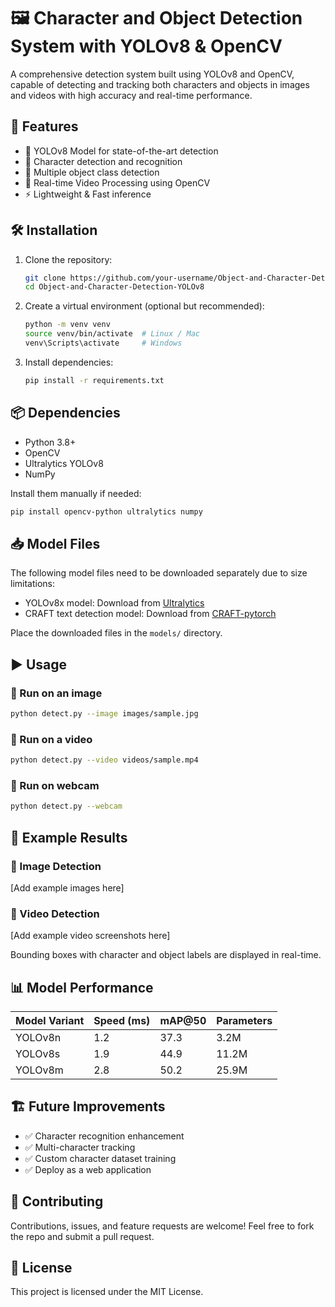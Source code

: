# 🖼️ Character and Object Detection System with YOLOv8 & OpenCV

A comprehensive detection system built using YOLOv8 and OpenCV, capable of detecting and tracking both characters and objects in images and videos with high accuracy and real-time performance.

## 🚀 Features

- 🧠 YOLOv8 Model for state-of-the-art detection
- 👥 Character detection and recognition
- 🎯 Multiple object class detection
- 🎥 Real-time Video Processing using OpenCV
- ⚡ Lightweight & Fast inference

## 🛠️ Installation

1. Clone the repository:
    ```bash
    git clone https://github.com/your-username/Object-and-Character-Detection-YOLOv8.git
    cd Object-and-Character-Detection-YOLOv8
    ```

2. Create a virtual environment (optional but recommended):
    ```bash
    python -m venv venv
    source venv/bin/activate  # Linux / Mac
    venv\Scripts\activate     # Windows
    ```

3. Install dependencies:
    ```bash
    pip install -r requirements.txt
    ```

## 📦 Dependencies

- Python 3.8+
- OpenCV
- Ultralytics YOLOv8
- NumPy

Install them manually if needed:
```bash
pip install opencv-python ultralytics numpy
```

## 📥 Model Files

The following model files need to be downloaded separately due to size limitations:
- YOLOv8x model: Download from [Ultralytics](https://github.com/ultralytics/yolov8/releases)
- CRAFT text detection model: Download from [CRAFT-pytorch](https://drive.google.com/file/d/1Jk4eGD7crsqCCg9C9VjCLkMN3ze8kutZ/view)

Place the downloaded files in the `models/` directory.

## ▶️ Usage

### 🔹 Run on an image
```bash
python detect.py --image images/sample.jpg
```

### 🔹 Run on a video
```bash
python detect.py --video videos/sample.mp4
```

### 🔹 Run on webcam
```bash
python detect.py --webcam
```

## 🎯 Example Results

### 📸 Image Detection
[Add example images here]

### 🎥 Video Detection
[Add example video screenshots here]

Bounding boxes with character and object labels are displayed in real-time.

## 📊 Model Performance

| Model Variant | Speed (ms) | mAP@50 | Parameters |
|--------------|------------|--------|------------|
| YOLOv8n      | 1.2        | 37.3   | 3.2M       |
| YOLOv8s      | 1.9        | 44.9   | 11.2M      |
| YOLOv8m      | 2.8        | 50.2   | 25.9M      |

## 🏗️ Future Improvements

- ✅ Character recognition enhancement
- ✅ Multi-character tracking
- ✅ Custom character dataset training
- ✅ Deploy as a web application

## 🤝 Contributing

Contributions, issues, and feature requests are welcome!
Feel free to fork the repo and submit a pull request.

## 📜 License

This project is licensed under the MIT License.
